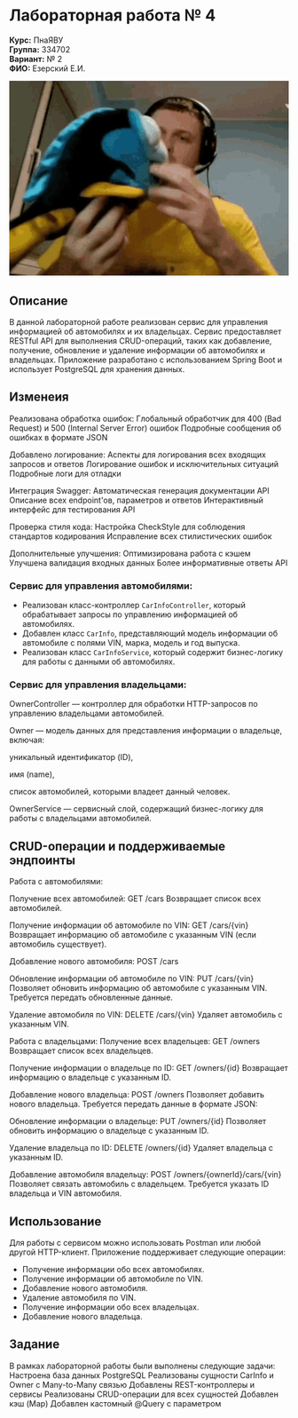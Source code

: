 # Лабораторная работа № 4

**Курс:** ПнаЯВУ  
**Группа:** 334702  
**Вариант:** № 2  
**ФИО:** Езерский Е.И.

![папич-артас](https://github.com/ezerskiyEI/LabWork2/raw/main/%D0%BF%D0%B0%D0%BF%D0%B8%D1%87-%D0%B0%D1%80%D1%82%D0%B0%D1%81.gif)

## Описание

В данной лабораторной работе реализован сервис для управления информацией об автомобилях и их владельцах. Сервис предоставляет RESTful API для выполнения CRUD-операций, таких как добавление, получение, обновление и удаление информации об автомобилях и владельцах. Приложение разработано с использованием Spring Boot и использует PostgreSQL для хранения данных.

## Изменеия

Реализована обработка ошибок:
Глобальный обработчик для 400 (Bad Request) и 500 (Internal Server Error) ошибок
Подробные сообщения об ошибках в формате JSON

Добавлено логирование:
Аспекты для логирования всех входящих запросов и ответов
Логирование ошибок и исключительных ситуаций
Подробные логи для отладки

Интеграция Swagger:
Автоматическая генерация документации API
Описание всех endpoint'ов, параметров и ответов
Интерактивный интерфейс для тестирования API

Проверка стиля кода:
Настройка CheckStyle для соблюдения стандартов кодирования
Исправление всех стилистических ошибок

Дополнительные улучшения:
Оптимизирована работа с кэшем
Улучшена валидация входных данных
Более информативные ответы API

### Сервис для управления автомобилями:

- Реализован класс-контроллер `CarInfoController`, который обрабатывает запросы по управлению информацией об автомобилях.
- Добавлен класс `CarInfo`, представляющий модель информации об автомобиле с полями VIN, марка, модель и год выпуска.
- Реализован класс `CarInfoService`, который содержит бизнес-логику для работы с данными об автомобилях.

### Сервис для управления владельцами:

OwnerController — контроллер для обработки HTTP-запросов по управлению владельцами автомобилей.

Owner — модель данных для представления информации о владельце, включая:

уникальный идентификатор (ID),

имя (name),

список автомобилей, которыми владеет данный человек.

OwnerService — сервисный слой, содержащий бизнес-логику для работы с владельцами автомобилей.

## CRUD-операции  и поддерживаемые эндпоинты

Работа с автомобилями:

Получение всех автомобилей:
GET /cars
Возвращает список всех автомобилей.

Получение информации об автомобиле по VIN:
GET /cars/{vin}
Возвращает информацию об автомобиле с указанным VIN (если автомобиль существует).

Добавление нового автомобиля:
POST /cars

Обновление информации об автомобиле по VIN:
PUT /cars/{vin}
Позволяет обновить информацию об автомобиле с указанным VIN. Требуется передать обновленные данные.

Удаление автомобиля по VIN:
DELETE /cars/{vin}
Удаляет автомобиль с указанным VIN.

Работа с владельцами:
Получение всех владельцев:
GET /owners
Возвращает список всех владельцев.

Получение информации о владельце по ID:
GET /owners/{id}
Возвращает информацию о владельце с указанным ID.

Добавление нового владельца:
POST /owners
Позволяет добавить нового владельца. Требуется передать данные в формате JSON:

Обновление информации о владельце:
PUT /owners/{id}
Позволяет обновить информацию о владельце с указанным ID.

Удаление владельца по ID:
DELETE /owners/{id}
Удаляет владельца с указанным ID.

Добавление автомобиля владельцу:
POST /owners/{ownerId}/cars/{vin}
Позволяет связать автомобиль с владельцем. Требуется указать ID владельца и VIN автомобиля.

## Использование

Для работы с сервисом можно использовать Postman или любой другой HTTP-клиент. Приложение поддерживает следующие операции:

- Получение информации обо всех автомобилях.
- Получение информации об автомобиле по VIN.
- Добавление нового автомобиля.
- Удаление автомобиля по VIN.
- Получение информации обо всех владельцах.
- Добавление нового владельца.

## Задание

В рамках лабораторной работы были выполнены следующие задачи:
Настроена база данных PostgreSQL
Реализованы сущности CarInfo и Owner с Many-to-Many связью
Добавлены REST-контроллеры и сервисы
Реализованы CRUD-операции для всех сущностей
Добавлен кэш (Map)
Добавлен кастомный @Query с параметром
